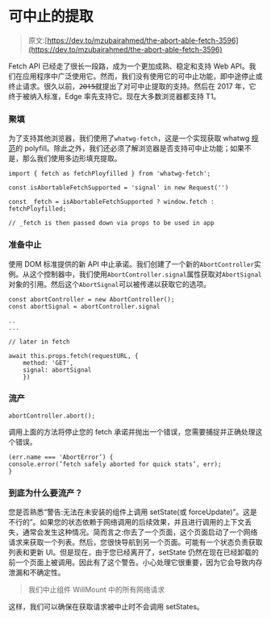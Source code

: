 # 可中止的提取

> 原文:[https://dev.to/mzubairahmed/the-abort-able-fetch-3596](https://dev.to/mzubairahmed/the-abort-able-fetch-3596)

Fetch API 已经走了很长一段路，成为一个更加成熟、稳定和支持 Web API。我们在应用程序中广泛使用它。然而，我们没有使用它的可中止功能，即中途停止或终止请求。很久以前，2̶0̶1̶5̶就提出了对可中止提取的支持。然后在 2017 年，它终于被纳入标准，Edge 率先支持它。现在大多数浏览器都支持 T1。

### [](#the-poly-fill)聚填

为了支持其他浏览器，我们使用了`whatwg-fetch`，这是一个实现获取 whatwg [规范](https://fetch.spec.whatwg.org/)的 polyfill。除此之外，我们还必须了解浏览器是否支持可中止功能；如果不是，那么我们使用多边形填充提取。

```
import { fetch as fetchPloyfilled } from 'whatwg-fetch';

const isAbortableFetchSupported = 'signal' in new Request('')

const _fetch = isAbortableFetchSupported ? window.fetch : fetchPloyfilled;

// _fetch is then passed down via props to be used in app 
```

### [](#preparing-for-aborting)准备中止

使用 DOM 标准提供的新 API 中止承诺。我们创建了一个新的`AbortController`实例。从这个控制器中，我们使用`AbortController.signal`属性获取对`AbortSignal`对象的引用。然后这个`AbortSignal`可以被传递以获取它的选项。

```
const abortController = new AbortController();
const abortSignal = abortController.signal

..
...

// later in fetch

await this.props.fetch(requestURL, {  
    method: 'GET',
    signal: abortSignal
    }) 
```

### [](#aborting)流产

```
abortController.abort(); 
```

调用上面的方法将停止您的 fetch 承诺并抛出一个错误，您需要捕捉并正确处理这个错误。

```
(err.name === 'AbortError’) {
console.error(’fetch safely aborted for quick stats’, err);
} 
```

### [](#why-abort-at-all)到底为什么要流产？

您是否熟悉“警告:无法在未安装的组件上调用 setState(或 forceUpdate)”。这是不行的”。如果您的状态依赖于网络调用的后续效果，并且进行调用的上下文丢失，通常会发生这种情况。简而言之:你去了一个页面，这个页面启动了一个网络请求来获取一个列表。然后，您很快导航到另一个页面。可能有一个状态负责获取列表和更新 UI。但是现在，由于您已经离开了，setState 仍然在现在已经卸载的前一个页面上被调用。因此有了这个警告。小心处理它很重要，因为它会导致内存泄漏和不确定性。

> 我们中止组件 WillMount 中的所有网络请求

这样，我们可以确保在获取请求被中止时不会调用 setStates。